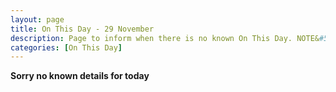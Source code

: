 ```yaml
---
layout: page
title: On This Day - 29 November
description: Page to inform when there is no known On This Day. NOTE&#58; There may still be comments.
categories: [On This Day]
---
```


**Sorry no known details for today**

